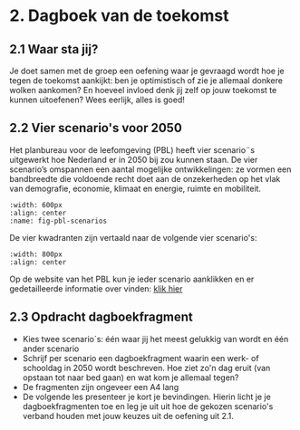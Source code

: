 # 2. Dagboek van de toekomst
## 2.1 Waar sta jij?
Je doet samen met de groep een oefening waar je gevraagd wordt hoe je tegen de toekomst aankijkt: ben je optimistisch of zie je allemaal donkere wolken aankomen? En hoeveel invloed denk jij zelf op  jouw toekomst te kunnen uitoefenen? Wees eerlijk, alles is goed!

## 2.2 Vier scenario's voor 2050
Het planbureau voor de leefomgeving (PBL) heeft vier scenario¨s uitgewerkt hoe Nederland er in 2050 bij zou kunnen staan. De vier scenario’s omspannen een aantal mogelijke ontwikkelingen: ze vormen een bandbreedte die voldoende recht doet aan de onzekerheden op het vlak van demografie, economie, klimaat en energie, ruimte en mobiliteit.

```{figure} Plaatjes/PBL_scenarios.png
:width: 600px
:align: center
:name: fig-pbl-scenarios
```  
De vier kwadranten zijn vertaald naar de volgende vier scenario's:

```{figure} Plaatjes/4scenarios.png
:width: 800px
:align: center
```  
Op de website van het PBL kun je ieder scenario aanklikken en er gedetailleerde informatie over vinden: [klik hier](https://themasites.pbl.nl/scenarios-inrichting-nl2050/)

  
## 2.3 Opdracht dagboekfragment
- Kies twee scenario´s: één waar jij het meest gelukkig van wordt en één ander scenario
- Schrijf per scenario een dagboekfragment waarin een werk- of schooldag in 2050 wordt beschreven. Hoe ziet zo'n dag eruit (van opstaan tot naar bed gaan) en wat kom je allemaal tegen?
- De fragmenten zijn ongeveer een A4 lang
- De volgende les presenteer je kort je bevindingen. Hierin licht je je dagboekfragmenten toe en leg je uit uit hoe de gekozen scenario's verband houden met jouw keuzes uit de oefening uit 2.1. 

